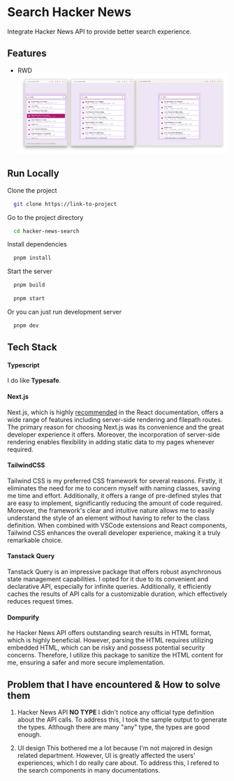 # Search Hacker News

Integrate Hacker News API to provide better search experience.

## Features

- RWD
  ![RWD](/README/RWD.png)

## Run Locally

Clone the project

```bash
  git clone https://link-to-project
```

Go to the project directory

```bash
  cd hacker-news-search
```

Install dependencies

```bash
  pnpm install
```

Start the server

```bash
  pnpm build
```

```bash
  pnpm start
```

Or you can just run development server

```bash
  pnpm dev
```

## Tech Stack

#### Typescript

I do like **Typesafe**.

#### Next.js

Next.js, which is highly [recommended]("https://react.dev/learn/start-a-new-react-project") in the React documentation, offers a wide range of features including server-side rendering and filepath routes. The primary reason for choosing Next.js was its convenience and the great developer experience it offers. Moreover, the incorporation of server-side rendering enables flexibility in adding static data to my pages whenever required.

#### TailwindCSS

Tailwind CSS is my preferred CSS framework for several reasons. Firstly, it eliminates the need for me to concern myself with naming classes, saving me time and effort. Additionally, it offers a range of pre-defined styles that are easy to implement, significantly reducing the amount of code required. Moreover, the framework's clear and intuitive nature allows me to easily understand the style of an element without having to refer to the class definition. When combined with VSCode extensions and React components, Tailwind CSS enhances the overall developer experience, making it a truly remarkable choice.

#### Tanstack Query

Tanstack Query is an impressive package that offers robust asynchronous state management capabilities. I opted for it due to its convenient and declarative API, especially for infinite queries. Additionally, it efficiently caches the results of API calls for a customizable duration, which effectively reduces request times.

#### Dompurify

he Hacker News API offers outstanding search results in HTML format, which is highly beneficial. However, parsing the HTML requires utilizing embedded HTML, which can be risky and possess potential security concerns. Therefore, I utilize this package to sanitize the HTML content for me, ensuring a safer and more secure implementation.

## Problem that I have encountered & How to solve them

1. Hacker News API **NO TYPE**
   I didn't notice any official type definition about the API calls. To address this, I took the sample output to generate the types. Although there are many "any" type, the types are good enough.

2. UI design
   This bothered me a lot because I'm not majored in design related department. However, UI is greatly affected the users' experiences, which I do really care about. To address this, I refered to the search components in many documentations.
